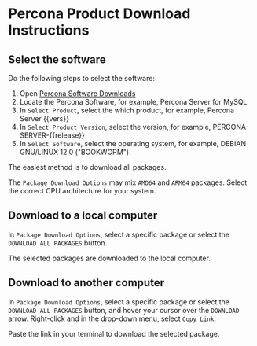 # Percona Product Download Instructions

## Select the software

Do the following steps to select the software:

1. Open [Percona Software Downloads](https://www.percona.com/downloads)
2. Locate the Percona Software, for example, Percona Server for MySQL
3. In `Select Product`, select the which product, for example, Percona Server {{vers}}
4. In `Select Product Version`, select the version, for example, PERCONA-SERVER-{{release}}
5. In `Select Software`, select the operating system, for example, DEBIAN GNU/LINUX 12.0 ("BOOKWORM").

The easiest method is to download all packages. 

The `Package Download Options` may mix `AMD64` and `ARM64` packages. Select the correct CPU architecture for your system.

## Download to a local computer

 In `Package Download Options`, select a specific package or select the `DOWNLOAD ALL PACKAGES` button.

The selected packages are downloaded to the local computer.

## Download to another computer

In `Package Download Options`, select a specific package or select the `DOWNLOAD ALL PACKAGES` button, and hover your cursor over the `DOWNLOAD` arrow. Right-click and in the drop-down menu, select `Copy Link`.

Paste the link in your terminal to download the selected package.

